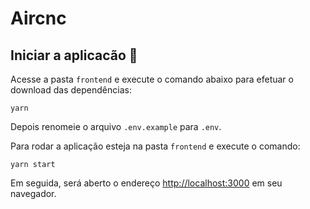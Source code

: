 # Aircnc

## Iniciar a aplicacão :checkered_flag:

Acesse a pasta `frontend` e execute o comando abaixo para efetuar o download das dependências:

```console
yarn
```

Depois renomeie o arquivo `.env.example` para `.env`.

Para rodar a aplicação esteja na pasta `frontend` e execute o comando:

```console
yarn start
```

Em seguida, será aberto o endereço [http://localhost:3000](http://localhost:3000) em seu navegador.
